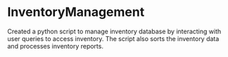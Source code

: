 # InventoryManagement
Created a python script to manage inventory database by interacting with user queries to access inventory. The script also sorts the inventory data and processes inventory reports.
